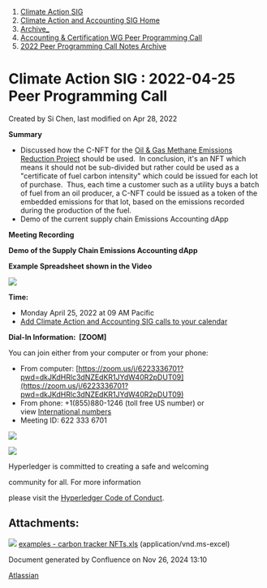 1. [Climate Action SIG](index.html)
2. [Climate Action and Accounting SIG Home](Climate-Action-and-Accounting-SIG-Home_19005445.html)
3. [Archive\_](Archive__19006062.html)
4. [Accounting &amp; Certification WG Peer Programming Call](19006574.html)
5. [2022 Peer Programming Call Notes Archive](2022-Peer-Programming-Call-Notes-Archive_19008759.html)

# Climate Action SIG : 2022-04-25 Peer Programming Call

Created by Si Chen, last modified on Apr 28, 2022

**Summary**

- Discussed how the C-NFT for the [Oil &amp; Gas Methane Emissions Reduction Project](19008903.html) should be used.  In conclusion, it's an NFT which means it should not be sub-divided but rather could be used as a "certificate of fuel carbon intensity" which could be issued for each lot of purchase.  Thus, each time a customer such as a utility buys a batch of fuel from an oil producer, a C-NFT could be issued as a token of the embedded emissions for that lot, based on the emissions recorded during the production of the fuel.
- Demo of the current supply chain Emissions Accounting dApp

**Meeting Recording**

**Demo of the Supply Chain Emissions Accounting dApp**

**Example Spreadsheet shown in the Video**

[![](attachments/thumbnails/19009240/19009252)](attachments/19009240/19009252.xls)

**Time:**

- Monday April 25, 2022 at 09 AM Pacific
- [Add Climate Action and Accounting SIG calls to your calendar](https://lists.hyperledger.org/g/climate-sig/ics/invite.ics?repeatid=31581)

**Dial-In Information:  \[ZOOM]**

You can join either from your computer or from your phone:

- From computer: [https://zoom.us/j/6223336701?pwd=dkJKdHRlc3dNZEdKR1JYdW40R2pDUT09](https://zoom.us/j/6223336701?pwd=dkJKdHRlc3dNZEdKR1JYdW40R2pDUT09)
- From phone: +1(855)880-1246 (toll free US number) or view [International numbers](https://zoom.us/u/bAaJoyznp)
- Meeting ID: 622 333 6701

![](https://wiki.hyperledger.org/download/attachments/29034696/Antitrustnotice.png?version=1&modificationDate=1581695654000&api=v2)

![](https://wiki.hyperledger.org/download/attachments/2392771/welcome.png?version=2&modificationDate=1572450107000&api=v2)

Hyperledger is committed to creating a safe and welcoming

community for all. For more information

please visit the [Hyperledger Code of Conduct](https://lf-hyperledger.atlassian.net/wiki/spaces/HYP/pages/19595281/Hyperledger+Code+of+Conduct).

## Attachments:

![](images/icons/bullet_blue.gif) [examples - carbon tracker NFTs.xls](attachments/19009240/19009252.xls) (application/vnd.ms-excel)

Document generated by Confluence on Nov 26, 2024 13:10

[Atlassian](http://www.atlassian.com/)
